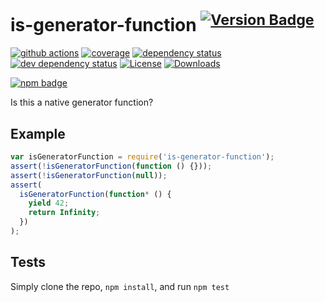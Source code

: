 # is-generator-function <sup>[![Version Badge][2]][1]</sup>

[![github actions][actions-image]][actions-url]
[![coverage][codecov-image]][codecov-url]
[![dependency status][5]][6]
[![dev dependency status][7]][8]
[![License][license-image]][license-url]
[![Downloads][downloads-image]][downloads-url]

[![npm badge][11]][1]

Is this a native generator function?

## Example

```js
var isGeneratorFunction = require('is-generator-function');
assert(!isGeneratorFunction(function () {}));
assert(!isGeneratorFunction(null));
assert(
  isGeneratorFunction(function* () {
    yield 42;
    return Infinity;
  })
);
```

## Tests

Simply clone the repo, `npm install`, and run `npm test`

[1]: https://npmjs.org/package/is-generator-function
[2]: https://versionbadg.es/inspect-js/is-generator-function.svg
[5]: https://david-dm.org/inspect-js/is-generator-function.svg
[6]: https://david-dm.org/inspect-js/is-generator-function
[7]: https://david-dm.org/inspect-js/is-generator-function/dev-status.svg
[8]: https://david-dm.org/inspect-js/is-generator-function#info=devDependencies
[11]: https://nodei.co/npm/is-generator-function.png?downloads=true&stars=true
[license-image]: https://img.shields.io/npm/l/is-generator-function.svg
[license-url]: LICENSE
[downloads-image]: https://img.shields.io/npm/dm/is-generator-function.svg
[downloads-url]: https://npm-stat.com/charts.html?package=is-generator-function
[codecov-image]: https://codecov.io/gh/inspect-js/is-generator-function/branch/main/graphs/badge.svg
[codecov-url]: https://app.codecov.io/gh/inspect-js/is-generator-function/
[actions-image]: https://img.shields.io/endpoint?url=https://github-actions-badge-u3jn4tfpocch.runkit.sh/inspect-js/is-generator-function
[actions-url]: https://github.com/inspect-js/is-generator-function/actions
